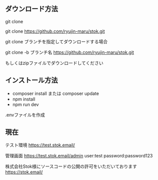 ## ダウンロード方法

git clone

git clone https://github.com/ryujin-maru/stok.git

git clone ブランチを指定してダウンロードする場合

git clone -b ブランチ名 https://github.com/ryujin-maru/stok.git

もしくはzipファイルでダウンロードしてください

## インストール方法

- composer install または composer update
- npm install
- npm run dev

.envファイルを作成

## 現在　

テスト環境
https://test.stok.email/

管理画面
https://test.stok.email/admin
user:test
password:password123

株式会社Stok様にソースコードの公開の許可をいただいております
https://stok.email/
